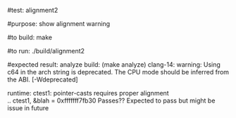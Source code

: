 #test:  alignment2  

#purpose:  show alignment warning 



#to build:
make 

#to run:
./build/alignment2

#expected result:
analyze build:  (make analyze)
clang-14: warning: Using c64 in the arch string is deprecated. The CPU mode should be inferred from the ABI. [-Wdeprecated]

runtime:
ctest1: pointer-casts requires proper alignment  
 .. ctest1, &blah = 0xfffffff7fb30 Passes?? Expected to pass but might be issue in future



